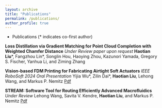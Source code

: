 ```yaml
---
layout: archive
title: "Publications"
permalink: /publications/
author_profile: true
---
```

- Publications (* indicates co-first author)
  
**Loss Distillation via Gradient Matching for Point Cloud Completion with Weighted Chamfer Distance** *Under Review paper upon request*
**Haotian Liu***, Fangzhou Lin*, Songlin Hou, Haoying Zhou, Kazunori Yamada, Gregory S. Fischer, Yanhua Li, and Ziming Zhang 

**Vision-based FDM Printing for Fabricating Airtight Soft Actuators** *IEEE RoboSoft 2024 Oral Presentation*
Yijia Wu*, Zilin Dai*, **Haotian Liu**, Lehong Wang, and Markus P. Nemitz [Pdf](https://arxiv.org/abs/2312.01135)

**STREAM: Software Tool for Routing Efficiently Advanced Macrofluidics** *Under Review*
Lehong Wang, Savita V. Kendre, **Haotian Liu**, and Markus P. Nemitz [Pdf](https://arxiv.org/abs/2312.01130)
